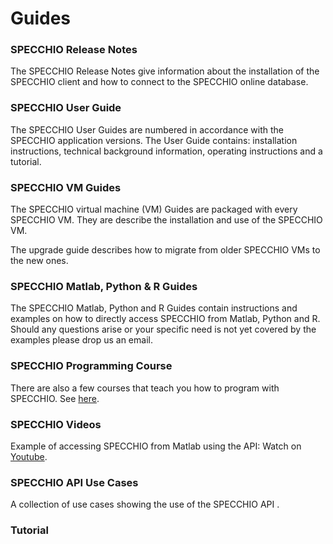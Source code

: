 # Guides

### SPECCHIO Release Notes

The SPECCHIO Release Notes give information about the installation of the SPECCHIO client 
and how to connect to the SPECCHIO online database.


<download-link
    name="SPECCHIO Release Notes V3.3.0"
    link="https://specchiodb.github.io/Guides/SPECCHIO_ReleaseNotes.pdf"/>    



### SPECCHIO User Guide

The SPECCHIO User Guides are numbered in accordance with the SPECCHIO
application versions. The User Guide contains: installation instructions,
technical background information, operating instructions and a tutorial.

<download-link
    name="SPECCHIO User Guide V3.3.0"
    link="https://specchiodb.github.io/Guides/SPECCHIO_UserGuide.pdf"/>

### SPECCHIO VM Guides

The SPECCHIO virtual machine (VM) Guides are packaged with every SPECCHIO VM.
They are describe the installation and use of the SPECCHIO VM. 

<download-link
    name="SPECCHIO Virtual Box" 
    link="https://specchiodb.github.io/Guides/SPECCHIO_VM.pdf"/>


The upgrade guide describes how to migrate from older SPECCHIO VMs to the new ones.
<download-link
    name="SPECCHIO Virtual Machine Upgrade"
    link="https://specchiodb.github.io/Guides/SPECCHIO_VMUpgradeGuide.pdf"/>    
        

### SPECCHIO Matlab, Python & R Guides

The SPECCHIO Matlab, Python and R Guides contain instructions and examples on how to
directly access SPECCHIO from Matlab, Python and R.
Should any questions arise or your specific need is not yet covered by the examples please drop us an email.

<download-link
    name="SPECCHIO_Matlab_Guide_V3.3.0"
    link="https://specchiodb.github.io/Guides/SPECCHIO_Matlab_Guide.pdf"/>

<download-link
    name="SPECCHIO_R_Guide_V3.3.0"
    link="https://specchiodb.github.io/Guides/SPECCHIO_R_Guide.pdf"/>
     
<download-link
    name="SPECCHIO_Python_Guide_V1"
    link="https://github.com/SPECCHIODB/Guides/blob/master/Programming%20Course/Python_accessing_SPECCHIO.pdf"/>    


### SPECCHIO Programming Course

There are also a few courses that teach you how to program with SPECCHIO.
See [here](/programming-course/).


### SPECCHIO Videos

Example of accessing SPECCHIO from Matlab using the API: Watch on [Youtube](https://www.youtube.com/watch?v=Y39A4Tj_kwk).


### SPECCHIO API Use Cases

A collection of use cases showing the use of the SPECCHIO API .

<download-link
    name="SPECCHIO API Use Cases"
    link="https://specchiodb.github.io/Guides/SPECCHIO_API_Examples.pdf"/>

### Tutorial

<download-link
    name="SPECCHIO_Tutorial.pdf"
    link="https://specchiodb.github.io/Guides/SPECCHIO_Tutorial.pdf"/>

<download-link
    name="tutorial-dataset.zip"
    icon="file-archive"
    link="/guides/assets/tutorial-dataset.zip"/>
